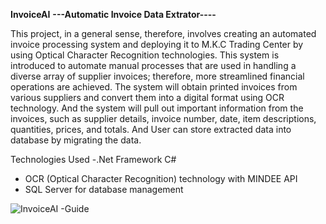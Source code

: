 **InvoiceAI**
**---Automatic Invoice Data Extrator----**

This project, in a general sense, therefore, involves creating an automated invoice 
processing system and deploying it to M.K.C Trading Center by using Optical 
Character Recognition technologies. This system is introduced to automate manual 
processes that are used in handling a diverse array of supplier invoices; therefore, 
more streamlined financial operations are achieved. 
The system will obtain printed invoices from various suppliers and convert them into a 
digital format using OCR technology. And the system will pull out important information 
from the invoices, such as supplier details, invoice number, date, item descriptions, 
quantities, prices, and totals. And User can store extracted data into database by 
migrating the data.

Technologies Used
-.Net Framework C#
- OCR (Optical Character Recognition) technology with MINDEE API
- SQL Server for database management

![InvoiceAI -Guide](https://github.com/user-attachments/assets/570f6816-03ab-41b2-a753-b53befcc295a)

